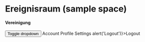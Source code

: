  Ereignisraum (sample space)
 ===
 
 #### Vereinigung 

<script async src="//jsfiddle.net/endsub/daonn1vw/embed/result,js/"></script>

<html>
<Dropdown>
    <Button>
        Toggle dropdown <Button.Caret />
    </Button>
    <Dropdown.Item header>Account</Dropdown.Item>
    <Dropdown.Item href="/profile">Profile</Dropdown.Item>
    <Dropdown.Item href="/settings">Settings</Dropdown.Item>
    <Dropdown.Divider />
    <Dropdown.Item onClick={e => alert('Logout')}>Logout</Dropdown.Item>
</Dropdown>
</html>